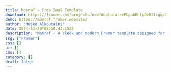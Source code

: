 ```yaml
---
title: Masraf — Free SaaS Template
download: https://framer.com/projects/new?duplicate=PUpubDhfpDvUtIcgqv09&via=kot&duplicateType=siteTemplate
demo: https://masraf.framer.website/
author: "Mejed Alkoutaini"
date: 2024-11-30T08:50:43.152Z
description: "Masraf - A sleek and modern Framer template designed for SaaS solutions, offering a stylish and user-friendly layout that helps your platform stand out and engage users effectively."
ssg: ["Framer"]
css: []
ui: []
cms: []
category: []
draft: false
---
```


